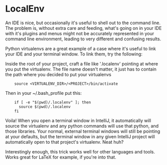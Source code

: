 # LocalEnv
An IDE is nice, but occasionally it's useful to shell out to the command line.  The problem is, without extra care and feeding, what's going on in your IDE with it's plugins and menus might not be accurately represented in your command line environment, leading to very different and confusing results.

Python virtualenvs are a great example of a case where it's useful to link your IDE and your terminal window. To link them, try the following:

Inside the root of your project, craft a file like '.localenv' pointing at where you put the virtualenv.  The file name
doesn't matter, it just has to contain the path where you decided to put your virtualenvs

        source <VIRTUALENV_DIR>/<PROJECT>/bin/activate
        
        
Then in your ~/.bash_profile put this:

        if [ -e "$(pwd)/.localenv" ]; then
          source $(pwd)/.localenv
        fi

Voila!  When you open a terminal window in IntelliJ, it automatically will source the virtualenv and any python commands will use that python, and those libraries.  Your normal, external terminal windows will still be pointing at your defaults, but
the terminal window in any given IntelliJ project will automatically open to that project's virtualenv.  Neat huh?

Interestingly enough, this trick works well for other languages and tools.  Works great for LaTeX for example, if you're into that.


